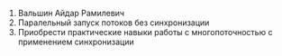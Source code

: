 1. Вальшин Айдар Рамилевич
2. Паралельный запуск потоков без синхронизации
4. Приобрести практические навыки работы с многопоточностью с применением синхронизации
